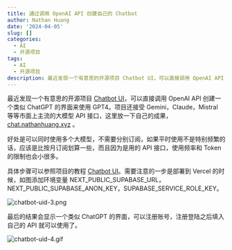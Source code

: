 ```yaml
---
title: 通过调用 OpenAI API 创建自己的 Chatbot
author: Nathan Huang
date: '2024-04-05'
slug: []
categories:
  - AI
  - 开源项目
tags:
  - AI
  - 开源项目
description: 最近发现一个有意思的开源项目 Chatbot UI，可以直接调用 OpenAI API 创建一个类似 ChatGPT 的界面来使用 GPT4。项目还接受 Gemini，Claude，Mistral 等等市面上主流的大模型 API 接口，这里放一下自己的成果。
---
```


最近发现一个有意思的开源项目 [Chatbot UI](https://github.com/mckaywrigley/chatbot-ui)，可以直接调用 OpenAI API 创建一个类似 ChatGPT 的界面来使用 GPT4。项目还接受 Gemini，Claude，Mistral 等等市面上主流的大模型 API 接口，这里放一下自己的成果，[chat.nathanhuang.xyz](https://chat.nathanhuang.xyz/) 。

好处是可以同时使用多个大模型，不需要分别订阅，如果平时使用不是特别频繁的话，应该是比按月订阅划算一些，而且因为是用的 API 接口，使用频率和 Token 的限制也会小很多。

具体步骤可以参照项目的教程 [Chatbot UI](https://github.com/mckaywrigley/chatbot-ui)。需要注意的一步是部署到 Vercel 的时候，如图添加环境变量 NEXT_PUBLIC_SUPABASE_URL，NEXT_PUBLIC_SUPABASE_ANON_KEY，SUPABASE_SERVICE_ROLE_KEY。

![chatbot-uid-3.png](https://dgbp4uvz49ycd.cloudfront.net/chatbot-uid-3.png)

最后的结果会显示一个类似 ChatGPT 的界面，可以注册账号，注册登陆之后填入自己的 API 就可以使用了。

![chatbot-uid-4.gif](https://dgbp4uvz49ycd.cloudfront.net/chatbot-uid-4.gif)

